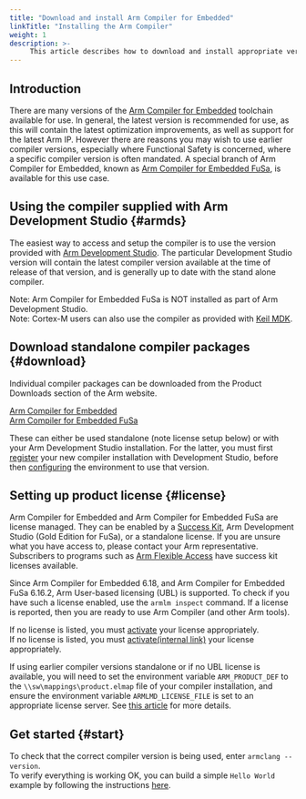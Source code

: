 ```yaml
---
title: "Download and install Arm Compiler for Embedded"
linkTitle: "Installing the Arm Compiler"
weight: 1
description: >-
     This article describes how to download and install appropriate versions of the Arm Compiler for Embedded, and Arm Compiler for Embedded FuSa
---
```


## Introduction

There are many versions of the [Arm Compiler for Embedded](https://developer.arm.com/Tools%20and%20Software/Arm%20Compiler%20for%20Embedded) toolchain available for use. In general, the latest version is recommended for use, as this will contain the latest optimization improvements, as well as support for the latest Arm IP. However there are reasons you may wish to use earlier compiler versions, especially where Functional Safety is concerned, where a specific compiler version is often mandated. A special branch of Arm Compiler for Embedded, known as [Arm Compiler for Embedded FuSa](https://developer.arm.com/downloads/-/arm-compiler-for-functional-safety), is available for this use case.

## Using the compiler supplied with Arm Development Studio {#armds}

The easiest way to access and setup the compiler is to use the version provided with [Arm Development Studio](https://developer.arm.com/Tools%20and%20Software/Arm%20Development%20Studio). The particular Development Studio version will contain the latest compiler version available at the time of release of that version, and is generally up to date with the stand alone compiler.

Note: Arm Compiler for Embedded FuSa is NOT installed as part of Arm Development Studio.\
Note: Cortex-M users can also use the compiler as provided with [Keil MDK](https://www2.keil.com/mdk5).

## Download standalone compiler packages {#download}

Individual compiler packages can be downloaded from the Product Downloads section of the Arm website.

[Arm Compiler for Embedded](https://developer.arm.com/downloads/-/arm-compiler-for-embedded)\
[Arm Compiler for Embedded FuSa](https://developer.arm.com/downloads/-/arm-compiler-for-functional-safety)

These can either be used standalone (note license setup below) or with your Arm Development Studio installation. For the latter, you must first [register](https://developer.arm.com/documentation/101469/latest/Installing-and-configuring-Arm-Development-Studio/Register-a-compiler-toolchain) your new compiler installation with Development Studio, before then [configuring](https://developer.arm.com/documentation/101469/latest/Installing-and-configuring-Arm-Development-Studio/Register-a-compiler-toolchain/Configure-a-compiler-toolchain-for-the-Arm-DS-command-prompt) the environment to use that version.

## Setting up product license {#license}

Arm Compiler for Embedded and Arm Compiler for Embedded FuSa are license managed. They can be enabled by a [Success Kit](https://www.arm.com/products/development-tools/success-kits), Arm Development Studio (Gold Edition for FuSa), or a standalone license. If you are unsure what you have access to, please contact your Arm representative. Subscribers to programs such as [Arm Flexible Access](https://www.arm.com/products/flexible-access) have success kit licenses available.

Since Arm Compiler for Embedded 6.18, and Arm Compiler for Embedded FuSa 6.16.2, Arm User-based licensing (UBL) is supported. To check if you have such a license enabled, use the `armlm inspect` command. If a license is reported, then you are ready to use Arm Compiler (and other Arm tools).

If no license is listed, you must [activate](https://developer.arm.com/documentation/102516/latest/Using-user-based-licensing) your license appropriately.\
If no license is listed, you must [activate(internal link)](https://developer.arm.com/documentation-preview/102516/latest/Using-user-based-licensing) your license appropriately.

If using earlier compiler versions standalone or if no UBL license is available, you will need to set the environment variable `ARM_PRODUCT_DEF` to the `\\sw\mappings\product.elmap` file of your compiler installation, and ensure the environment variable `ARMLMD_LICENSE_FILE` is set to an appropriate license server. See [this article](https://developer.arm.com/documentation/ka004977/latest) for more details.

## Get started {#start}

To check that the correct compiler version is being used, enter `armclang --version`.\
To verify everything is working OK, you can build a simple `Hello World` example by following the instructions [here](https://developer.arm.com/documentation/100748/latest/Getting-Started/Compiling-a-Hello-World-example).
